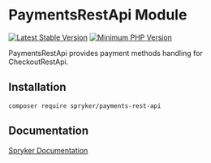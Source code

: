 # PaymentsRestApi Module
[![Latest Stable Version](https://poser.pugx.org/spryker/payments-rest-api/v/stable.svg)](https://packagist.org/packages/spryker/payments-rest-api)
[![Minimum PHP Version](https://img.shields.io/badge/php-%3E%3D%207.3-8892BF.svg)](https://php.net/)

PaymentsRestApi provides payment methods handling for CheckoutRestApi.

## Installation

```
composer require spryker/payments-rest-api
```

## Documentation

[Spryker Documentation](https://academy.spryker.com/developing_with_spryker/module_guide/modules.html)

